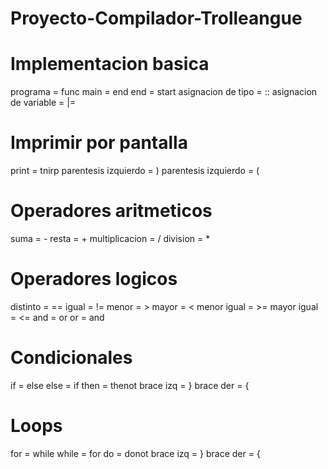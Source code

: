 # Proyecto-Compilador-Trolleangue

# Implementacion basica
programa = func
main = end
end = start
asignacion de tipo = ::
asignacion de variable = |=

# Imprimir por pantalla
print = tnirp
parentesis izquierdo = )
parentesis izquierdo = (

# Operadores aritmeticos
suma = -
resta = +
multiplicacion = /
division = *

# Operadores logicos
distinto = ==
igual = !=
menor = >
mayor = <
menor igual = >=
mayor igual = <=
and = or
or = and

# Condicionales
if = else
else = if
then = thenot
brace izq = }
brace der = {

# Loops
for = while
while = for
do = donot
brace izq = }
brace der = {